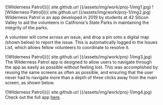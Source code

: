 ---
---

![Wilderness Patrol]({{ site.github.url }}/assets/img/work/proj-1/img1.jpg)
![Wilderness Patrol]({{ site.github.url }}/assets/img/work/proj-1/img2.jpg)
Wilderness Patrol is an app developed in 2019 by students at 42 Silicon Valley to aid the volunteers in Califronia's State Parks in maintaining the integrity of the parks. 

A volunteer will come across an issue, and drop a pin onto a digital map (shown below) to report the issue. This is automatically logged in the Issues List, which allows fellow volunteers to coordinate to resolve it.

![Wilderness Patrol]({{ site.github.url }}/assets/img/work/proj-1/img3.jpg)
The Wilderness Patrol app is designed to allow users to navigate through the app as easily as possible without feeling lost. 
This was accomplished by reusing the same screens as often as possible, and ensuring that the user never had to navigate more than a depth of three clicks away from the main screen, as shown below.

![Wilderness Patrol]({{ site.github.url }}/assets/img/work/proj-1/img4.jpg)
Check out the full app [here](https://invis.io/A5RU22L94QH).